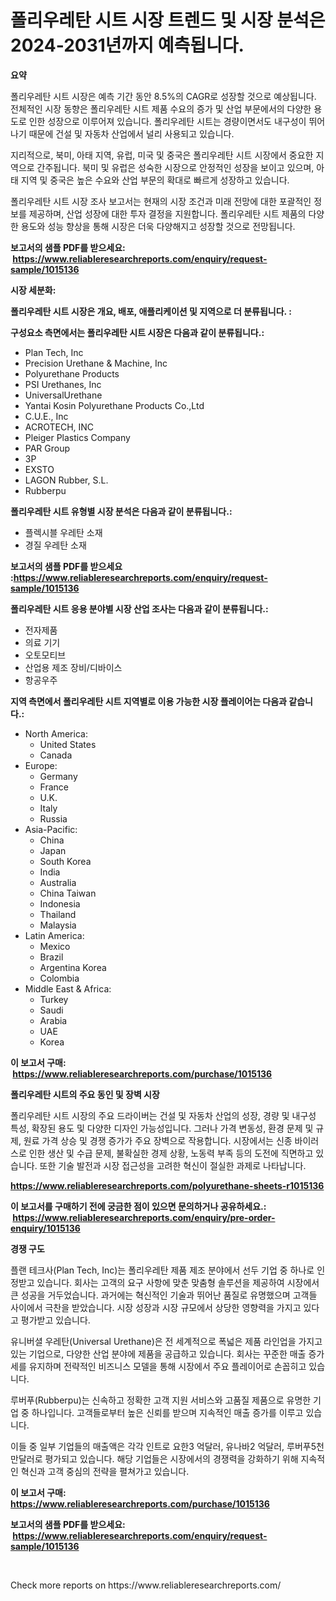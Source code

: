 <p><h1>폴리우레탄 시트 시장 트렌드 및 시장 분석은 2024-2031년까지 예측됩니다.</h1></p><p><strong>요약</strong></p>
<p><p>폴리우레탄 시트 시장은 예측 기간 동안 8.5%의 CAGR로 성장할 것으로 예상됩니다. 전체적인 시장 동향은 폴리우레탄 시트 제품 수요의 증가 및 산업 부문에서의 다양한 용도로 인한 성장으로 이루어져 있습니다. 폴리우레탄 시트는 경량이면서도 내구성이 뛰어나기 때문에 건설 및 자동차 산업에서 널리 사용되고 있습니다.</p><p>지리적으로, 북미, 아태 지역, 유럽, 미국 및 중국은 폴리우레탄 시트 시장에서 중요한 지역으로 간주됩니다. 북미 및 유럽은 성숙한 시장으로 안정적인 성장을 보이고 있으며, 아태 지역 및 중국은 높은 수요와 산업 부문의 확대로 빠르게 성장하고 있습니다.</p><p>폴리우레탄 시트 시장 조사 보고서는 현재의 시장 조건과 미래 전망에 대한 포괄적인 정보를 제공하며, 산업 성장에 대한 투자 결정을 지원합니다. 폴리우레탄 시트 제품의 다양한 용도와 성능 향상을 통해 시장은 더욱 다양해지고 성장할 것으로 전망됩니다.</p></p>
<p><strong>보고서의 샘플 PDF를 받으세요: &nbsp;<a href="https://www.reliableresearchreports.com/enquiry/request-sample/1015136">https://www.reliableresearchreports.com/enquiry/request-sample/1015136</a></strong></p>
<p><strong>시장 세분화:</strong></p>
<p><strong> 폴리우레탄 시트 시장은 개요, 배포, 애플리케이션 및 지역으로 더 분류됩니다. :</strong></p>
<p><strong>구성요소 측면에서는 폴리우레탄 시트 시장은 다음과 같이 분류됩니다.:</strong></p>
<p><ul><li>Plan Tech, Inc</li><li>Precision Urethane & Machine, Inc</li><li>Polyurethane Products</li><li>PSI Urethanes, Inc</li><li>UniversalUrethane</li><li>Yantai Kosin Polyurethane Products Co.,Ltd</li><li>C.U.E., Inc</li><li>ACROTECH, INC</li><li>Pleiger Plastics Company</li><li>PAR Group</li><li>3P</li><li>EXSTO</li><li>LAGON Rubber, S.L.</li><li>Rubberpu</li></ul></p>
<p><strong> 폴리우레탄 시트 유형별 시장 분석은 다음과 같이 분류됩니다.:</strong></p>
<p><ul><li>플렉시블 우레탄 소재</li><li>경질 우레탄 소재</li></ul></p>
<p><strong>보고서의 샘플 PDF를 받으세요 :<a href="https://www.reliableresearchreports.com/enquiry/request-sample/1015136">https://www.reliableresearchreports.com/enquiry/request-sample/1015136</a></strong></p>
<p><strong> 폴리우레탄 시트 응용 분야별 시장 산업 조사는 다음과 같이 분류됩니다.:</strong></p>
<p><ul><li>전자제품</li><li>의료 기기</li><li>오토모티브</li><li>산업용 제조 장비/디바이스</li><li>항공우주</li></ul></p>
<p><strong>지역 측면에서 폴리우레탄 시트 지역별로 이용 가능한 시장 플레이어는 다음과 같습니다.:</strong></p>
<p><ul>
    <li>
        North America:
        <ul>
            <li>United States</li>
            <li>Canada</li>
        </ul>
    </li>
    <li>
        Europe:
        <ul>
            <li>Germany</li>
            <li>France</li>
            <li>U.K.</li>
            <li>Italy</li>
            <li>Russia</li>
        </ul>
    </li>
    <li>
        Asia-Pacific:
        <ul>
            <li>China</li>
            <li>Japan</li>
            <li>South Korea</li>
            <li>India</li>
            <li>Australia</li>
            <li>China Taiwan</li>
            <li>Indonesia</li>
            <li>Thailand</li>
            <li>Malaysia</li>
        </ul>
    </li>
    <li>
        Latin America:
        <ul>
            <li>Mexico</li>
            <li>Brazil</li>
            <li>Argentina Korea</li>
            <li>Colombia</li>
        </ul>
    </li>
    <li>
        Middle East & Africa:
        <ul>
            <li>Turkey</li>
            <li>Saudi</li>
            <li>Arabia</li>
            <li>UAE</li>
            <li>Korea</li>
        </ul>
    </li>
    </ul></p>
<p><strong>이 보고서 구매: &nbsp;<a href="https://www.reliableresearchreports.com/purchase/1015136">https://www.reliableresearchreports.com/purchase/1015136</a></strong></p>
<p><strong>폴리우레탄 시트의 주요 동인 및 장벽 시장</strong></p>
<p><p>폴리우레탄 시트 시장의 주요 드라이버는 건설 및 자동차 산업의 성장, 경량 및 내구성 특성, 확장된 용도 및 다양한 디자인 가능성입니다. 그러나 가격 변동성, 환경 문제 및 규제, 원료 가격 상승 및 경쟁 증가가 주요 장벽으로 작용합니다. 시장에서는 신종 바이러스로 인한 생산 및 수급 문제, 불확실한 경제 상황, 노동력 부족 등의 도전에 직면하고 있습니다. 또한 기술 발전과 시장 접근성을 고려한 혁신이 절실한 과제로 나타납니다.</p></p>
<p><strong><a href="https://www.reliableresearchreports.com/polyurethane-sheets-r1015136">https://www.reliableresearchreports.com/polyurethane-sheets-r1015136</a></strong></p>
<p><strong>이 보고서를 구매하기 전에 궁금한 점이 있으면 문의하거나 공유하세요.: &nbsp;<a href="https://www.reliableresearchreports.com/enquiry/pre-order-enquiry/1015136">https://www.reliableresearchreports.com/enquiry/pre-order-enquiry/1015136</a></strong></p>
<p><strong>경쟁 구도</strong></p>
<p><p>플랜 테크사(Plan Tech, Inc)는 폴리우레탄 제품 제조 분야에서 선두 기업 중 하나로 인정받고 있습니다. 회사는 고객의 요구 사항에 맞춘 맞춤형 솔루션을 제공하여 시장에서 큰 성공을 거두었습니다. 과거에는 혁신적인 기술과 뛰어난 품질로 유명했으며 고객들 사이에서 극찬을 받았습니다. 시장 성장과 시장 규모에서 상당한 영향력을 가지고 있다고 평가받고 있습니다.</p><p>유니버셜 우레탄(Universal Urethane)은 전 세계적으로 폭넓은 제품 라인업을 가지고 있는 기업으로, 다양한 산업 분야에 제품을 공급하고 있습니다. 회사는 꾸준한 매출 증가세를 유지하며 전략적인 비즈니스 모델을 통해 시장에서 주요 플레이어로 손꼽히고 있습니다.</p><p>루버푸(Rubberpu)는 신속하고 정확한 고객 지원 서비스와 고품질 제품으로 유명한 기업 중 하나입니다. 고객들로부터 높은 신뢰를 받으며 지속적인 매출 증가를 이루고 있습니다.</p><p>이들 중 일부 기업들의 매출액은 각각 인트로 요한3 억달러, 유나바2 억달러, 루버푸5천만달러로 평가되고 있습니다. 해당 기업들은 시장에서의 경쟁력을 강화하기 위해 지속적인 혁신과 고객 중심의 전략을 펼쳐가고 있습니다.</p></p>
<p><strong>이 보고서 구매: &nbsp; <a href="https://www.reliableresearchreports.com/purchase/1015136">https://www.reliableresearchreports.com/purchase/1015136</a></strong></p>
<p><strong>보고서의 샘플 PDF를 받으세요: &nbsp;<a href="https://www.reliableresearchreports.com/enquiry/request-sample/1015136">https://www.reliableresearchreports.com/enquiry/request-sample/1015136</a></strong><strong></strong></p>
<p>&nbsp;</p>
<p>Check more reports on https://www.reliableresearchreports.com/</p>